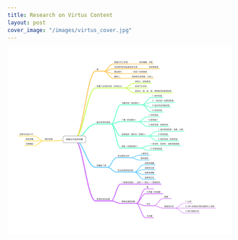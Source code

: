 ```yaml
---
title: Research on Virtus Content
layout: post
cover_image: "/images/virtus_cover.jpg"
---
```

![](images/virtus_1.jpg)
